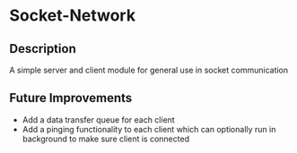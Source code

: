 Socket-Network
==============


Description
-----------
A simple server and client module for general use in socket communication


Future Improvements
-------------------
- Add a data transfer queue for each client
- Add a pinging functionality to each client which can optionally run in background to make sure client is connected